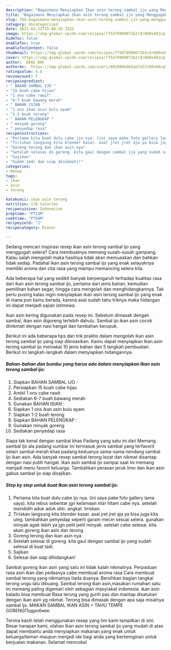 ```yaml
---
description: "Bagaimana Menyiapkan Ikan asin terong sambal ijo yang Menggugah Selera"
title: "Bagaimana Menyiapkan Ikan asin terong sambal ijo yang Menggugah Selera"
slug: 354-bagaimana-menyiapkan-ikan-asin-terong-sambal-ijo-yang-menggugah-selera
category: Uncategorized
date: 2021-03-22T15:08:29.332Z
image: https://img-global.cpcdn.com/recipes/f75d70980072b2c9/680x482cq70/ikan-asin-terong-sambal-ijo-foto-resep-utama.jpg
hideToc: false
enableToc: true
enableTocContent: false
thumbnail: https://img-global.cpcdn.com/recipes/f75d70980072b2c9/680x482cq70/ikan-asin-terong-sambal-ijo-foto-resep-utama.jpg
cover: https://img-global.cpcdn.com/recipes/f75d70980072b2c9/680x482cq70/ikan-asin-terong-sambal-ijo-foto-resep-utama.jpg
author:  DEWI DAF
authorAv:  https://img-global.cpcdn.com/users/881089ed42ae7e53/60x60cq50/avatar.jpg
ratingvalue: 4.8
reviewcount: 7
recipeingredient:
- " BAHAN SAMBAL IJO "
- "15 buah cabe hijau"
- "1 ons cabe rawit"
- "6-7 buah bawang merah"
- " BAHAN ISIAN "
- "1 ons ikan asin bulu ayam"
- "1-2 buah terong"
- " BAHAN PELENGKAP "
- " minyak goreng"
- " penyedap rasa"
recipeinstructions:
- "Pertama kita buat dulu cabe ijo nya. (ini saya pake foto gallery lama saya). kita rebus sebentar jgn kelamaan ntar hitam cabe nya. setelah mendidih aduk aduk sbtr. angkat. tiriskan."
- "Tiriskan langsung kita blender kasar. asal jret jret aja ya bisa juga kita uleg. tambahkan penyedap seperti garam mecin sesuai selera. gunakan minyak agak lebih ya jgn pelit pelit minyak. setelah cabe selesai. kita akan goreng ikan asin dan terong"
- "Goreng terong dan ikan asin nya"
- "Setelah selesai di goreng. kita gaul dengan sambal ijo yang sudah selesai di buat tadi."
- "Sajikan"
- "Sudah jadi dan siap dinikmati!"
categories:
- Resep
tags:
- ikan
- asin
- terong

katakunci: ikan asin terong 
nutrition: 178 calories
recipecuisine: Indonesian
preptime: "PT23M"
cooktime: "PT58M"
recipeyield: "2"
recipecategory: Dinner

---
```



Sedang mencari inspirasi resep ikan asin terong sambal ijo yang menggugah selera? Cara membuatnya memang susah-susah gampang. Kalau salah mengolah maka hasilnya tidak akan memuaskan dan bahkan tidak sedap. Padahal ikan asin terong sambal ijo yang enak selayaknya memiliki aroma dan cita rasa yang mampu memancing selera kita.


Ada beberapa hal yang sedikit banyak berpengaruh terhadap kualitas rasa dari ikan asin terong sambal ijo, pertama dari jenis bahan, kemudian pemilihan bahan segar, hingga cara mengolah dan menghidangkannya. Tak perlu pusing kalau ingin menyiapkan ikan asin terong sambal ijo yang enak di mana pun kamu berada, karena asal sudah tahu triknya maka hidangan ini dapat menjadi sajian istimewa.

Ikan asin kering digunakan pada resep ini. Sebelum dimasak dengan sambal, ikan asin digoreng terlebih dahulu. Sambal ijo ikan asin cocok dinikmati dengan nasi hangat dan tambahan kerupuk.


Berikut ini ada beberapa tips dan trik praktis dalam mengolah ikan asin terong sambal ijo yang siap dikreasikan. Kamu dapat menyiapkan Ikan asin terong sambal ijo memakai 10 jenis bahan dan 5 langkah pembuatan. Berikut ini langkah-langkah dalam menyiapkan hidangannya.

<!--inarticleads1-->

##### Bahan-bahan dan bumbu yang harus ada dalam menyiapkan Ikan asin terong sambal ijo:

1. Siapkan  BAHAN SAMBAL IJO :
1. Persiapkan 15 buah cabe hijau
1. Ambil 1 ons cabe rawit
1. Sediakan 6-7 buah bawang merah
1. Gunakan  BAHAN ISIAN :
1. Siapkan 1 ons ikan asin bulu ayam
1. Siapkan 1-2 buah terong
1. Siapkan  BAHAN PELENGKAP :
1. Gunakan  minyak goreng
1. Sediakan  penyedap rasa


Siapa tak kenal dengan sambal khas Padang yang satu ini dari Memang sambal Ijo ala padang sumbar ini termasuk jenis sambal yang terfavorit selain sambal merah khas padang keduanya sama-sama nendang sambal ijo ikan asin. Ada banyak resep sambal terong lezat dan nikmat disantap dengan nasi putih hangat. Ikan asin sambal ijo sampai saat ini memang menjadi menu favorit keluarga. Tambahkan perasan jeruk limo dan ikan asin gabus sambal ijo siap disajikan. 

<!--inarticleads2-->

##### Step by step untuk buat Ikan asin terong sambal ijo:

1. Pertama kita buat dulu cabe ijo nya. (ini saya pake foto gallery lama saya). kita rebus sebentar jgn kelamaan ntar hitam cabe nya. setelah mendidih aduk aduk sbtr. angkat. tiriskan.
1. Tiriskan langsung kita blender kasar. asal jret jret aja ya bisa juga kita uleg. tambahkan penyedap seperti garam mecin sesuai selera. gunakan minyak agak lebih ya jgn pelit pelit minyak. setelah cabe selesai. kita akan goreng ikan asin dan terong
1. Goreng terong dan ikan asin nya
1. Setelah selesai di goreng. kita gaul dengan sambal ijo yang sudah selesai di buat tadi.
1. Sajikan
1. Selesai dan siap dihidangkan!

Sambal goreng ikan asin yang satu ini tidak kalah nikmatnya. Perpaduan rasa asin ikan dan pedasnya cabe membuat aroma rasa Cara membuat sambal terong yang nikmatnya tiada duanya: Bersihkan bagian tangkai terong ungu lalu dibuang. Sambal terong ikan asin,masakan rumahan satu ini memang paling digemari oleh sebagian masyrakat indonesia. ikan asin balado bisa membuat Rasa terung yang gurih pas dan mantap disatukan dengan ikan asin yg nikmat. Terong bisa dimasak dengan apa saja misalnya sambal ijo. MAKAN SAMBAL IKAN ASIN + TAHU TEMPE GORENGПодробнее. 

Terima kasih telah menggunakan resep yang tim kami tampilkan di sini. Besar harapan kami, olahan Ikan asin terong sambal ijo yang mudah di atas dapat membantu anda menyiapkan makanan yang enak untuk keluarga/teman maupun menjadi ide bagi anda yang berkeinginan untuk berjualan makanan. Selamat mencoba!
